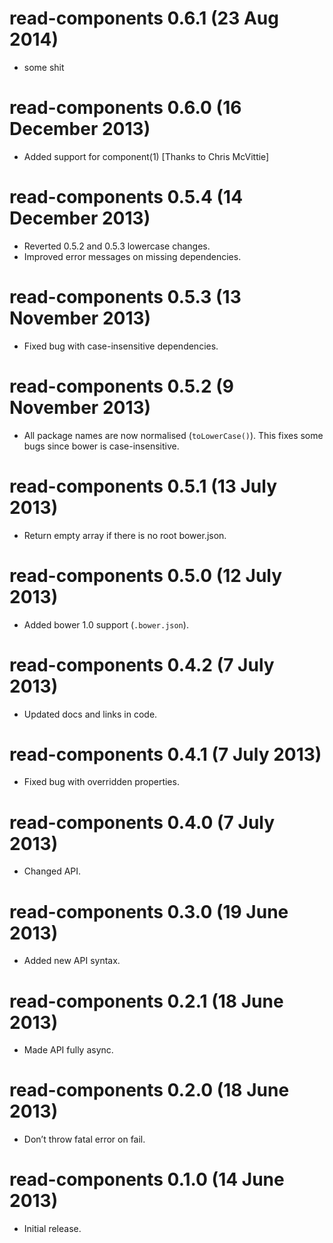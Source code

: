 # read-components 0.6.1 (23 Aug 2014)
* some shit

# read-components 0.6.0 (16 December 2013)
* Added support for component(1) [Thanks to Chris McVittie]

# read-components 0.5.4 (14 December 2013)
* Reverted 0.5.2 and 0.5.3 lowercase changes.
* Improved error messages on missing dependencies.

# read-components 0.5.3 (13 November 2013)
* Fixed bug with case-insensitive dependencies.

# read-components 0.5.2 (9 November 2013)
* All package names are now normalised (`toLowerCase()`).
  This fixes some bugs since bower is case-insensitive.

# read-components 0.5.1 (13 July 2013)
* Return empty array if there is no root bower.json.

# read-components 0.5.0 (12 July 2013)
* Added bower 1.0 support (`.bower.json`).

# read-components 0.4.2 (7 July 2013)
* Updated docs and links in code.

# read-components 0.4.1 (7 July 2013)
* Fixed bug with overridden properties.

# read-components 0.4.0 (7 July 2013)
* Changed API.

# read-components 0.3.0 (19 June 2013)
* Added new API syntax.

# read-components 0.2.1 (18 June 2013)
* Made API fully async.

# read-components 0.2.0 (18 June 2013)
* Don’t throw fatal error on fail.

# read-components 0.1.0 (14 June 2013)
* Initial release.
